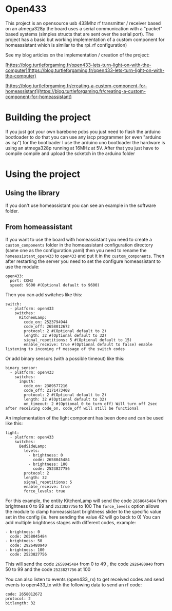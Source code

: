 # Open433

This project is an opensource usb 433Mhz rf transmitter / receiver based on an atmega328p the board uses a serial communication with a "packet" based systems (simples structs that are sent over the serial port).
The project has a basic but working implementation of a custom component for homeassistant  which is similar to the rpi_rf configuration)

See my blog articles on the implementation / creation of the project:

[https://blog.turtleforgaming.fr/open433-lets-turn-light-on-with-the-computer](https://blog.turtleforgaming.fr/open433-lets-turn-light-on-with-the-computer)

[https://blog.turtleforgaming.fr/creating-a-custom-component-for-homeassistant](https://blog.turtleforgaming.fr/creating-a-custom-component-for-homeassistant)

# Building the project

If you just got your own barebone pcbs you just need to flash the arduino bootloader to do that you can use any iscp programmer (or even "arduino as isp") for the bootloader I use the arduino uno bootloader the hardware is using an atmega328p running at 16MHz at 5V.
After that you just have to compile compile and upload the scketch in the arduino folder

# Using the project

## Using the library

If you don't use homeassistant you can see an example in the software folder.


## From homeassistant
If you want to use the board with homeassistant you need to create a `custom_components` folder in the homeassistant configuration directory (same one as the configuration.yaml) then you need to rename the `homeassistant_open433` to `open433` and put it in the `custom_components`.
Then after restarting the server you need to set the configure homeassistant to use the module:
```
open433:
  port: COM3
  speed: 9600 #(Optional default to 9600)
```
Then you can add switches like this:
```
switch:
  - platform: open433
    switches:
      KitchenLamp:
        code_on: 2523794944
        code_off: 2658012672
        protocol: 2 #(Optional default to 2)
        length: 32 #(Optional default to 32)
        signal_repetitions: 5 #(Optional default to 15)
        enable_receive: true #(Optional default to false) enable listening to incoming rf message of the switch codes
```
Or add binary sensors (with a possible timeout) like this:
```
binary_sensor:
  - platform: open433
    switches:
      inputA:
        code_on: 2389577216
        code_off: 2171473408
        protocol: 2 #(Optional default to 2)
        length: 32 #(Optional default to 32)
        on_timeout: 2 #(Optional 0 to turn off) Will turn off 2sec after receiving code_on, code_off will still be functional
```

An implementation of the light component has been done and can be used like this:
```
light:
  - platform: open433
    switches:
      BedSideLamp:
        levels:
          - brightness: 0
            code: 2658045484
          - brightness: 100
            code: 2523827756
        protocol: 2
        length: 32
        signal_repetitions: 5
        enable_receive: true
        force_levels: true
```
For this example, the entity KitchenLamp will send the code `2658045484` from brightness 0 to 99 and `2523827756` to 100 
The `force_levels` option allows the module to clamp homeassistant brightness slider to the specific value set in the config (ie. here sending the value 42 will go back to 0)
You can add multiple brightness stages with different codes, example:
```
- brightness: 0
  code: 2658045484
- brightness: 50
  code: 2926480940
- brightness: 100
  code: 2523827756
```
This will send the code `2658045484` from 0 to 49 , the code `2926480940` from 50 to 99 and the code `2523827756` at 100

You can also listen to events (open433_rx) to get received codes and send events to open433_tx with the following data to send an rf code:
```
code: 2658012672
protocol: 2
bitlength: 32
```
